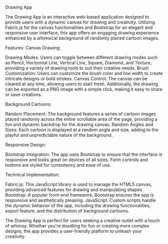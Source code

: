 Drawing App 

The Drawing App is an interactive web-based application designed to provide users with a dynamic canvas for drawing and creativity. Utilizing Fabric.js for the canvas functionalities and Bootstrap for an elegant and responsive user interface, this app offers an engaging drawing experience enhanced by a whimsical background of randomly placed cartoon images.

Features:
Canvas Drawing:

Drawing Modes: Users can toggle between different drawing modes such as Pencil, Horizontal Line, Vertical Line, Square, Diamond, and Texture, providing a variety of drawing tools to suit their creative needs.
Brush Customization: Users can customize the brush color and line width to create intricate designs or bold strokes.
Canvas Control: The canvas can be cleared at any time, allowing users to start fresh. Additionally, the drawing can be exported as a PNG image with a simple click, making it easy to share or save creations.

Background Cartoons:

Random Placement: The background features a series of cartoon images placed randomly across the entire scrollable area of the page, providing a fun and dynamic backdrop for the drawing canvas.
Random Angles and Sizes: Each cartoon is displayed at a random angle and size, adding to the playful and unpredictable nature of the background.

Responsive Design:

Bootstrap Integration: The app uses Bootstrap to ensure that the interface is responsive and looks great on devices of all sizes. Form controls and buttons are styled for consistency and ease of use.

Technical Implementation:

Fabric.js: This JavaScript library is used to manage the HTML5 canvas, providing advanced features for drawing and manipulating shapes.
Bootstrap: A popular front-end framework, Bootstrap ensures the app is responsive and aesthetically pleasing.
JavaScript: Custom scripts handle the dynamic behavior of the app, including the drawing functionalities, export feature, and the distribution of background cartoons.


The Drawing App is perfect for users seeking a creative outlet with a touch of whimsy. Whether you're doodling for fun or creating more complex designs, the app provides a user-friendly platform to unleash your creativity.
